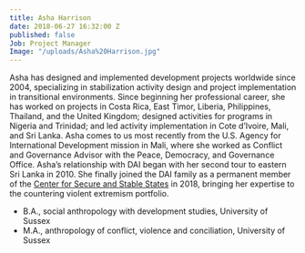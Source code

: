 ```yaml
---
title: Asha Harrison
date: 2018-06-27 16:32:00 Z
published: false
Job: Project Manager
Image: "/uploads/Asha%20Harrison.jpg"
---
```


Asha has designed and implemented development projects worldwide since 2004, specializing in stabilization activity design and project implementation in transitional environments. Since beginning her professional career, she has worked on projects in Costa Rica, East Timor, Liberia, Philippines, Thailand, and the United Kingdom; designed activities for programs in Nigeria and Trinidad; and led activity implementation in Cote d’Ivoire, Mali, and Sri Lanka. Asha comes to us most recently from the U.S. Agency for International Development mission in Mali, where she worked as Conflict and Governance Advisor with the Peace, Democracy, and Governance Office. Asha’s relationship with DAI began with her second tour to eastern Sri Lanka in 2010. She finally joined the DAI family as a permanent member of the [Center for Secure and Stable States](https://www.dai.com/our-work/solutions/fragile-states) in 2018, bringing her expertise to the countering violent extremism portfolio.

<!--more-->

* B.A., social anthropology with development studies, University of Sussex
* M.A., anthropology of conflict, violence and conciliation, University of Sussex